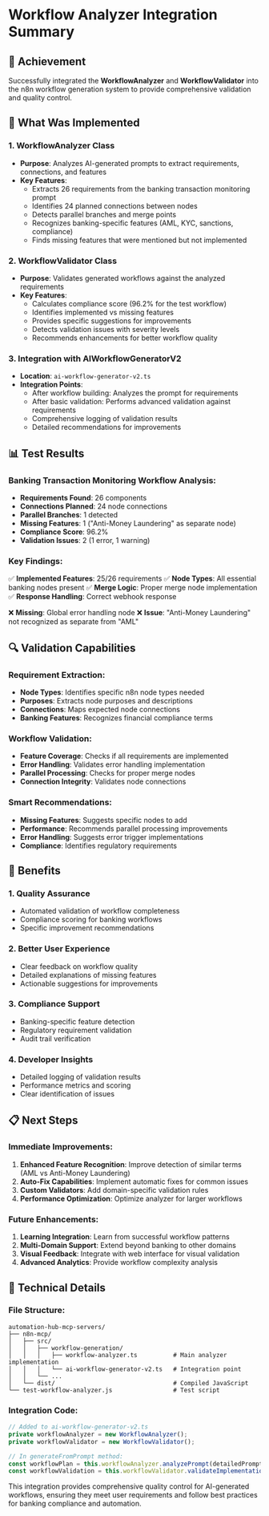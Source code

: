 # Workflow Analyzer Integration Summary

## 🎯 Achievement

Successfully integrated the **WorkflowAnalyzer** and **WorkflowValidator** into the n8n workflow generation system to provide comprehensive validation and quality control.

## 🚀 What Was Implemented

### 1. **WorkflowAnalyzer Class**
- **Purpose**: Analyzes AI-generated prompts to extract requirements, connections, and features
- **Key Features**:
  - Extracts 26 requirements from the banking transaction monitoring prompt
  - Identifies 24 planned connections between nodes
  - Detects parallel branches and merge points
  - Recognizes banking-specific features (AML, KYC, sanctions, compliance)
  - Finds missing features that were mentioned but not implemented

### 2. **WorkflowValidator Class**
- **Purpose**: Validates generated workflows against the analyzed requirements
- **Key Features**:
  - Calculates compliance score (96.2% for the test workflow)
  - Identifies implemented vs missing features
  - Provides specific suggestions for improvements
  - Detects validation issues with severity levels
  - Recommends enhancements for better workflow quality

### 3. **Integration with AIWorkflowGeneratorV2**
- **Location**: `ai-workflow-generator-v2.ts`
- **Integration Points**:
  - After workflow building: Analyzes the prompt for requirements
  - After basic validation: Performs advanced validation against requirements
  - Comprehensive logging of validation results
  - Detailed recommendations for improvements

## 📊 Test Results

### Banking Transaction Monitoring Workflow Analysis:
- **Requirements Found**: 26 components
- **Connections Planned**: 24 node connections
- **Parallel Branches**: 1 detected
- **Missing Features**: 1 ("Anti-Money Laundering" as separate node)
- **Compliance Score**: 96.2%
- **Validation Issues**: 2 (1 error, 1 warning)

### Key Findings:
✅ **Implemented Features**: 25/26 requirements
✅ **Node Types**: All essential banking nodes present
✅ **Merge Logic**: Proper merge node implementation
✅ **Response Handling**: Correct webhook response

❌ **Missing**: Global error handling node
❌ **Issue**: "Anti-Money Laundering" not recognized as separate from "AML"

## 🔍 Validation Capabilities

### Requirement Extraction:
- **Node Types**: Identifies specific n8n node types needed
- **Purposes**: Extracts node purposes and descriptions
- **Connections**: Maps expected node connections
- **Banking Features**: Recognizes financial compliance terms

### Workflow Validation:
- **Feature Coverage**: Checks if all requirements are implemented
- **Error Handling**: Validates error handling implementation
- **Parallel Processing**: Checks for proper merge nodes
- **Connection Integrity**: Validates node connections

### Smart Recommendations:
- **Missing Features**: Suggests specific nodes to add
- **Performance**: Recommends parallel processing improvements
- **Error Handling**: Suggests error trigger implementations
- **Compliance**: Identifies regulatory requirements

## 🎉 Benefits

### 1. **Quality Assurance**
- Automated validation of workflow completeness
- Compliance scoring for banking workflows
- Specific improvement recommendations

### 2. **Better User Experience**
- Clear feedback on workflow quality
- Detailed explanations of missing features
- Actionable suggestions for improvements

### 3. **Compliance Support**
- Banking-specific feature detection
- Regulatory requirement validation
- Audit trail verification

### 4. **Developer Insights**
- Detailed logging of validation results
- Performance metrics and scoring
- Clear identification of issues

## 📋 Next Steps

### Immediate Improvements:
1. **Enhanced Feature Recognition**: Improve detection of similar terms (AML vs Anti-Money Laundering)
2. **Auto-Fix Capabilities**: Implement automatic fixes for common issues
3. **Custom Validators**: Add domain-specific validation rules
4. **Performance Optimization**: Optimize analyzer for larger workflows

### Future Enhancements:
1. **Learning Integration**: Learn from successful workflow patterns
2. **Multi-Domain Support**: Extend beyond banking to other domains
3. **Visual Feedback**: Integrate with web interface for visual validation
4. **Advanced Analytics**: Provide workflow complexity analysis

## 🔧 Technical Details

### File Structure:
```
automation-hub-mcp-servers/
├── n8n-mcp/
│   ├── src/
│   │   ├── workflow-generation/
│   │   │   ├── workflow-analyzer.ts          # Main analyzer implementation
│   │   │   └── ai-workflow-generator-v2.ts   # Integration point
│   │   └── ...
│   └── dist/                                 # Compiled JavaScript
└── test-workflow-analyzer.js                 # Test script
```

### Integration Code:
```typescript
// Added to ai-workflow-generator-v2.ts
private workflowAnalyzer = new WorkflowAnalyzer();
private workflowValidator = new WorkflowValidator();

// In generateFromPrompt method:
const workflowPlan = this.workflowAnalyzer.analyzePrompt(detailedPrompt);
const workflowValidation = this.workflowValidator.validateImplementation(workflowPlan, workflow);
```

This integration provides comprehensive quality control for AI-generated workflows, ensuring they meet user requirements and follow best practices for banking compliance and automation.
